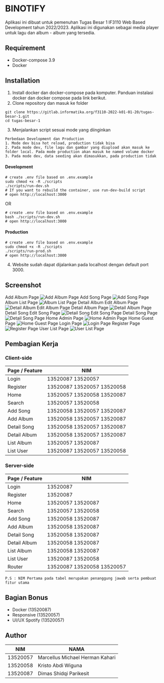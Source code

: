 # BINOTIFY

Aplikasi ini dibuat untuk pemenuhan Tugas Besar 1 IF3110 Web Based Development tahun 2022/2023.
Aplikasi ini digunakan sebagai media player untuk lagu dan album - album yang tersedia.

## Requirement
- Docker-compose 3.9
- Docker

## Installation
1. Install docker dan docker-compose pada komputer. Panduan instalasi docker dan docker compose pada link berikut.
2. Clone repository dan masuk ke folder
```
git clone https://gitlab.informatika.org/f3110-2022-k01-01-20/tugas-besar-1.git
cd tugas-besar-1
```
3. Menjalankan script sesuai mode yang diinginkan
```
Perbedaan Development dan Production
1. Mode dev bisa hot reload, production tidak bisa
2. Pada mode dev, file lagu dan gambar yang diupload akan masuk ke folder local. Pada mode production akan masuk ke named volume docker
3. Pada mode dev, data seeding akan dimasukkan, pada production tidak
```

#### Development
```
# create .env file based on .env.example
sudo chmod +x -R ./scripts
./scripts/run-dev.sh
# If you want to rebuild the container, use run-dev-build script
# open http://localhost:3000
```
OR
```
# create .env file based on .env.example
bash ./scripts/run-dev.sh
# open http://localhost:3000
```

#### Production
```
# create .env file based on .env.example
sudo chmod +x -R ./scripts
./scripts/run-prod.sh
# open http://localhost:3000
```
4. Website sudah dapat dijalankan pada localhost dengan default port 3000.

## Screenshot
Add Album Page
![Add Album Page](/screenshots/addalbum.png)
Add Song Page
![Add Song Page](/screenshots/addsong.png)
Album List Page
![Album List Page](/screenshots/albumlist.png)
Detail Album Edit Album Page
![Detail Album Edit Album Page](/screenshots/detailalbum_editalbum.png)
Detail Album Page
![Detail Album Page](/screenshots/detailalbum.png)
Detail Song Edit Song Page
![Detail Song Edit Song Page](/screenshots/detailsong_editsong.png)
Detail Song Page
![Detail Song Page](/screenshots/detailsong.png)
Home Admin Page
![Home Admin Page](/screenshots/home_admin.png)
Home Guest Page
![Home Guest Page](/screenshots/home_guest.png)
Login Page
![Login Page](/screenshots/login.png)
Register Page
![Register Page](/screenshots/register.png)
User List Page
![User List Page](/screenshots/userlist.png)

## Pembagian Kerja
### Client-side
Page / Feature | NIM
--- | ---
Login | 13520087 13520057
Register | 13520087 13520057 13520058
Home | 13520057 13520058 13520087
Search | 13520057 13520058
Add Song | 13520058 13520057 13520087
Add Album | 13520058 13520057 13520087
Detail Song | 13520058 13520057 13520087
Detail Album | 13520058 13520057 13520087
List Album | 13520057 13520087
List User | 13520087 13520057 13520058

### Server-side
Page / Feature | NIM
--- | ---
Login | 13520087
Register | 13520087
Home | 13520057 13520087
Search | 13520057 13520058
Add Song | 13520058 13520087
Add Album | 13520058 13520087
Detail Song | 13520058 13520087
Detail Album | 13520058 13520087
List Album | 13520058 13520087
List User | 13520087 13520058 
Router | 13520087 13520058 13520057
```
P.S : NIM Pertama pada tabel merupakan penanggung jawab serta pembuat fitur utama
```

## Bagian Bonus
- Docker (13520087)
- Responsive (13520057)
- UI/UX Spotify (13520057)

## Author
NIM | NAMA
--- | ---
13520057 | Marcellus Michael Herman Kahari
13520058 | Kristo Abdi Wiguna
13520087 | Dimas Shidqi Parikesit